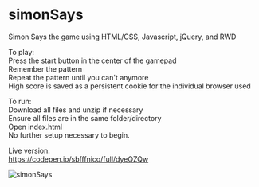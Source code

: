 # simonSays
Simon Says the game using HTML/CSS, Javascript, jQuery, and RWD

To play:<br />
Press the start button in the center of the gamepad<br />
Remember the pattern<br />
Repeat the pattern until you can't anymore<br />
High score is saved as a persistent cookie for the individual browser used<br />

To run:<br />
Download all files and unzip if necessary<br />
Ensure all files are in the same folder/directory<br />
Open index.html<br />
No further setup necessary to begin.<br />

Live version:<br />
https://codepen.io/sbfffnico/full/dyeQZQw<br />

![simonSays](https://user-images.githubusercontent.com/25241345/194909839-053b999b-7079-4f78-8b90-c56d1e40c79d.JPG)
